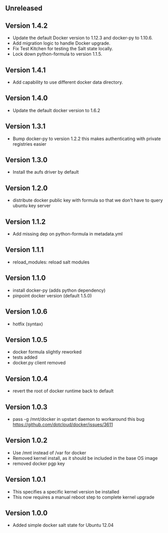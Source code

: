 ## Unreleased

## Version 1.4.2
* Update the default Docker version to 1.12.3 and docker-py to 1.10.6.
* Add migration logic to handle Docker upgrade.
* Fix Test Kitchen for testing the Salt state locally.
* Lock down python-formula to version 1.1.5.

## Version 1.4.1
* Add capability to use different docker data directory.

## Version 1.4.0
* Update the default docker version to 1.6.2

## Version 1.3.1
* Bump docker-py to version 1.2.2 this makes authenticating with private registries easier

## Version 1.3.0
* Install the aufs driver by default

## Version 1.2.0
* distribute docker public key with formula so that we don't have to query ubuntu key server

## Version 1.1.2
* Add missing dep on python-formula in metadata.yml

## Version 1.1.1
* reload_modules: reload salt modules

## Version 1.1.0
* install docker-py (adds python dependency)
* pinpoint docker version (default 1.5.0)

## Version 1.0.6
* hotfix (syntax)

## Version 1.0.5
* docker formula slightly reworked
* tests added
* docker.py client removed
   
## Version 1.0.4
* revert the root of docker runtime back to default

## Version 1.0.3
* pass -g /mnt/docker in upstart daemon to workaround this bug https://github.com/dotcloud/docker/issues/3611

## Version 1.0.2
* Use /mnt instead of /var for docker
* Removed kernel install, as it should be included in the base OS image
* removed docker pgp key

## Version 1.0.1
* This specifies a specific kernel version be installed
* This now requires a manual reboot step to complete kernel upgrade

## Version 1.0.0
* Added simple docker salt state for Ubuntu 12.04
